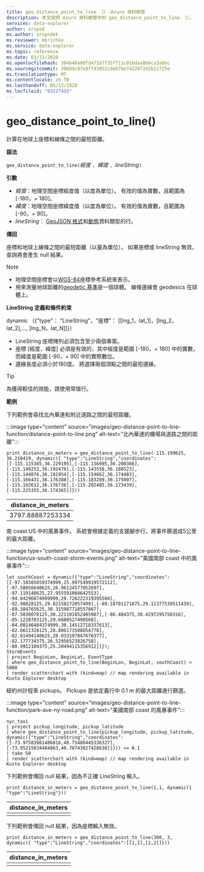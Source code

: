 ```yaml
---
title: geo_distance_point_to_line （）-Azure 資料總管
description: 本文說明 Azure 資料總管中的 geo_distance_point_to_line （）。
services: data-explorer
author: orspod
ms.author: orspodek
ms.reviewer: mbrichko
ms.service: data-explorer
ms.topic: reference
ms.date: 03/11/2020
ms.openlocfilehash: 304b40a00fd471b7735ff11c01bdaa8b6ca3a8ec
ms.sourcegitcommit: 39b04c97e9ff43052cdeb7be7422072d2b21725e
ms.translationtype: MT
ms.contentlocale: zh-TW
ms.lasthandoff: 05/12/2020
ms.locfileid: "83227435"
---
```

# <a name="geo_distance_point_to_line"></a>geo_distance_point_to_line()

計算在地球上座標和線條之間的最短距離。

**語法**

`geo_distance_point_to_line(`*經度* `, `*緯度* `, `*lineString*`)`

**引數**

* *經度*：地理空間座標經度值（以度為單位）。 有效的值為實數，且範圍為 [-180，+ 180]。
* *緯度*：地理空間座標緯度值（以度為單位）。 有效的值為實數，且範圍為 [-90，+ 90]。
* *lineString*： [GeoJSON 格式](https://tools.ietf.org/html/rfc7946)和[動態](./scalar-data-types/dynamic.md)資料類型的行。

**傳回**

座標和地球上線條之間的最短距離（以量為單位）。 如果座標或 lineString 無效，查詢將會產生 null 結果。

> [!NOTE]
> * 地理空間座標會以[WGS-84](https://earth-info.nga.mil/GandG/update/index.php?action=home)座標參考系統來表示。
> * 用來測量地球距離的[geodetic 基準](https://en.wikipedia.org/wiki/Geodetic_datum)是一個球體。 線條邊緣會 geodesics 在球體上。

**LineString 定義和條件約束**

dynamic （{"type"： "LineString"，"座標"： [[lng_1，lat_1]，[lng_2，lat_2],..., [lng_N，lat_N]]}）

* LineString 座標陣列必須包含至少兩個專案。
* 座標 [經度，緯度] 必須是有效的，其中經度是範圍 [-180，+ 180] 中的實數，而緯度是範圍 [-90，+ 90] 中的實際數位。
* 邊緣長度必須小於180度。 將選擇兩個頂點之間的最短邊緣。

> [!TIP]
> 為獲得較佳的效能，請使用常值行。

**範例**

下列範例會尋找北內華達和附近道路之間的最短距離。

:::image type="content" source="images/geo-distance-point-to-line-function/distance-point-to-line.png" alt-text="北內華達的機場與道路之間的距離":::

<!-- csl: https://help.kusto.windows.net/Samples -->
```kusto
print distance_in_meters = geo_distance_point_to_line(-115.199625, 36.210419, dynamic({ "type":"LineString","coordinates":[[-115.115385,36.229195],[-115.136995,36.200366],[-115.140252,36.192470],[-115.143558,36.188523],[-115.144076,36.181954],[-115.154662,36.174483],[-115.166431,36.176388],[-115.183289,36.175007],[-115.192612,36.176736],[-115.202485,36.173439],[-115.225355,36.174365]]}))
```

| distance_in_meters |
|--------------------|
| 3797.88887253334   |

南 coast US 中的風暴事件。 系統會根據定義的支援腳步行，將事件篩選成5公里的最大距離。

:::image type="content" source="images/geo-distance-point-to-line-function/us-south-coast-storm-events.png" alt-text="美國南部 coast 中的風暴事件":::

<!-- csl: https://help.kusto.windows.net/Samples -->
```kusto
let southCoast = dynamic({"type":"LineString","coordinates":[[-97.18505859374999,25.997549919572112],[-97.58056640625,26.96124577052697],[-97.119140625,27.955591004642553],[-94.04296874999999,29.726222319395504],[-92.98828125,29.82158272057499],[-89.18701171875,29.11377539511439],[-89.384765625,30.315987718557867],[-87.5830078125,30.221101852485987],[-86.484375,30.4297295750316],[-85.1220703125,29.6880527498568],[-84.00146484374999,30.14512718337613],[-82.6611328125,28.806173508854776],[-82.81494140625,28.033197847676377],[-82.177734375,26.52956523826758],[-80.9912109375,25.20494115356912]]});
StormEvents
| project BeginLon, BeginLat, EventType
| where geo_distance_point_to_line(BeginLon, BeginLat, southCoast) < 5000
| render scatterchart with (kind=map) // map rendering available in Kusto Explorer desktop
```

紐約州計程車 pickups。 Pickups 是依定義行中 0.1 m 的最大距離進行篩選。

:::image type="content" source="images/geo-distance-point-to-line-function/park-ave-ny-road.png" alt-text="美國南部 coast 的風暴事件":::

<!-- csl: https://help.kusto.windows.net/Samples -->
```kusto
nyc_taxi
| project pickup_longitude, pickup_latitude
| where geo_distance_point_to_line(pickup_longitude, pickup_latitude, dynamic({"type":"LineString","coordinates":[[-73.97583961486816,40.75486445336327],[-73.95215034484863,40.78743027428638]]})) <= 0.1
| take 50
| render scatterchart with (kind=map) // map rendering available in Kusto Explorer desktop
```

下列範例會傳回 null 結果，因為不正確 LineString 輸入。

<!-- csl: https://help.kusto.windows.net/Samples -->
```kusto
print distance_in_meters = geo_distance_point_to_line(1,1, dynamic({ "type":"LineString"}))
```

| distance_in_meters |
|--------------------|
|                    |

下列範例會傳回 null 結果，因為座標輸入無效。

```kusto
print distance_in_meters = geo_distance_point_to_line(300, 3, dynamic({ "type":"LineString","coordinates":[[1,1],[2,2]]}))
```

| distance_in_meters |
|--------------------|
|                    |
